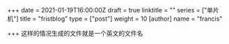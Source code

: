 +++
date = 2021-01-19T16:00:00Z
draft = true
linktitle = ""
series = ["单片机"]
title = "fristblog"
type = ["post"]
weight = 10
[author]
name = "francis"

+++
这样的情况生成的文件就是一个英文的文件名